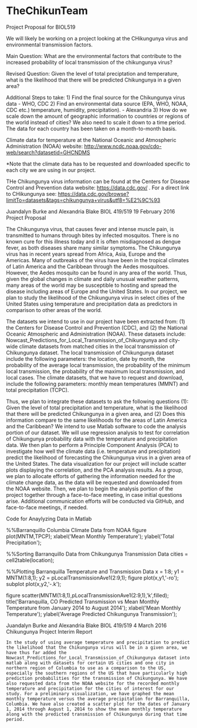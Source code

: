 # TheChikunTeam
Project Proposal for BIOL519

We will likely be working on a project looking at the CHikungunya virus and environmental transmission factors.

Main Question: 
What are the environmental factors that contribute to the increased probability of local transmission of the chikungunya virus?

Revised Question: 
Given the level of total preciptation and temperature, what is the likelihood that there will be predicted Chikungunya in a given area?

Additional Steps to take:
	1) Find the final source for the Chikungunya virus data - WHO, CDC
	2) Find an environmental data source (EPA, WHO, NOAA, CDC etc.) temperature, humidity, precipitation). - Alexandria 
	3) How do we scale down the amount of geographic information to countries or regions of the world instead of cities?
We also need to scale it down to a time period.  The data for each country has been taken on a month-to-month basis.

Climate data for temperature at the National Oceanic and Atmospheric Administration (NOAA) website: 
http://www.ncdc.noaa.gov/cdo-web/search?datasetid=GHCNDMS 

*Note that the climate data has to be requested and downloaded specific to each city we are using in our project.

THe Chikungunya virus information can be found at the Centers for Disease Control and Prevention data website:
https://data.cdc.gov/ . For a direct link to CHikungunya see: https://data.cdc.gov/browse?limitTo=datasets&tags=chikungunya+virus&utf8=%E2%9C%93


Juandalyn Burke and Alexandria Blake
BIOL 419/519
19 February 2016
Project Proposal

The Chikungunya virus, that causes fever and intense muscle pain, is transmitted to humans through bites by infected mosquitos. There is no known cure for this illness today and it is often misdiagnosed as dengue fever, as both diseases share many similar symptoms. The Chikungunya virus has in recent years spread from Africa, Asia, Europe and the Americas. Many of outbreaks of the virus have been in the tropical climates of Latin America and the Caribbean through the Aedes mosquitoes.  However, the Aedes mosquito can be found in any area of the world.  Thus, given the global changes in climate and daily unusual weather patterns, many areas of the world may be susceptible to hosting and spread the disease including areas of Europe and the United States. In our project, we plan to study the likelihood of the Chikungunya virus in select cities of the United States using temperature and precipitation data as predictors in comparison to other areas of the world.   

The datasets we intend to use in our project have been extracted from: (1) the Centers for Disease Control and Prevention (CDC), and (2) the National Oceanic Atmospheric and Administration (NOAA).  These datasets include:  Nowcast_Predictions_for_Local_Transmission_of_Chikungunya and city-wide climate datasets from matched cities in the local transmission of Chikungunya dataset.  The local transmission of Chikungunya dataset include the following parameters: the location, date by month, the probability of the average local transmission, the probability of the minimum local transmission, the probability of the maximum local transmission, and local cases.  The climate datasets, that we have to request and download, include the following parameters: monthly mean temperatures (MMNT) and total precipitation (TCPC).  

Thus, we plan to integrate these datasets to ask the following questions (1): Given the level of total precipitation and temperature, what is the likelihood that there will be predicted Chikungunya in a given area, and (2) Does this information compare to the same likelihoods for the areas of Latin America and the Caribbean?  We intend to use Matlab software to code the analysis portion of our dataset. We will use regression analysis to test for correlation of Chikungunya probability data with the temperature and precipitation data.  We then plan to perform a Principle Component Analysis (PCA) to investigate how well the climate data (i.e. temperature and precipitation) predict the likelihood of forecasting the Chikungunya virus in a given area of the United States. The data visualization for our project will include scatter plots displaying the correlation, and the PCA analysis results.  As a group, we plan to allocate efforts of gathering the information needed for the climate change data, as the data will be requested and downloaded from the NOAA website.  Then, we plan to begin the analysis portion of the project together through a face-to-face meeting, in case initial questions arise. Additional communication efforts will be conducted via GitHub, and face-to-face meetings, if needed. 


Code for Anaylyzing Data in Matlab

%%Barranquillo Columbia Climate Data from NOAA
figure
plot(MNTM,TPCP);
xlabel('Mean Monthly Temperature');
ylabel('Total Precipitation');

%%Sorting Barranquillo Data from Chikungunya Transmission Data
cities = cell2table(location);

%%Plotting Barranquilla Temperature and Transmission Data
x = 1:8;
y1 = MNTM(1:8,1);
y2 = pLocalTransmissionAve1(2:9,1);
figure
plot(x,y1,'-ro');
subplot
plot(x,y2,'-.k');

figure
scatter(MNTM(1:8,1),pLocalTransmissionAve1(2:9,1),'k',filled);
title('Barranquilla, CO Predicted Transmission vs Mean Monthly Temperature from January 2014 to August 2014');
xlabel('Mean Monthly Temperature');
ylabel('Average Predicted Chikungunya Transmission');

Juandalyn Burke and Alexandria Blake
BIOL 419/519
4 March 2016
Chikungunya Project Interim Report
	
	In the study of using average temperature and precipitation to predict the likelihood that the Chikungunya virus will be in a given area, we have thus far added the Nowcast_Predictions_for_Local_Transmission_of_Chikungunya dataset into matlab along with datasets for certain US cities and one city in northern region of Columbia to use as a comparison to the US, especially the southern regions of the US that have particularly high prediction probabilities for the transmission of Chikungunya. We have also requested data from the NOAA website for the recorded monthly temperature and precipitation for the cities of interest for our study. For a preliminary visualization, we have graphed the mean monthly temperature versus the average precipitation for Barranquilla, Columbia. We have also created a scatter plot for the dates of January 1, 2014 through August 1, 2014 to show the mean monthly temperature along with the predicted transmission of Chikungunya during that time period. 

